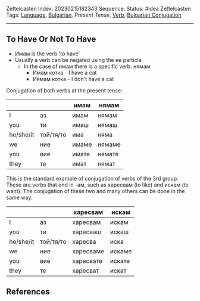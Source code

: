 Zettelcasten Index: 20230215182343
Sequence:
Status: #idea
Zettelcasten Tags:  [Language](../map-of-content/Language.md), [Bulgarian](../map-of-content/Bulgarian.md), *Present Tense*, [Verb](Verb.md), [Bulgarian Conjugation](Bulgarian%20Conjugation.md)

---

## To Have Or Not To Have

* Имам is the verb 'to have'
* Usually a verb can be negated using the не particle
  * In the case of имам there is a specific verb: нямам
    * Имам котка - I have a cat
    * Иямам котка - I don't have a cat

Conjugation of both verbs at the present tense:

|||имам|нямам|
|--|--|--------|----------|
|I|аз|имам|нямам|
|you|ти|имаш|нямаш|
|he/she/it|той/тя/то|има|няма|
|we|ние|имаме|нямаме|
|you|вие|имате|нямате|
|they|те|имат|нямат|

This is the standard example of conjugation of verbs of the 3rd group. These are verbs that end in -ам, such as харесвам (to like) and искам (to want). The conjugation of these two and many others  can be done in the same way:

|||харесвам|искам|
|--|--|----------------|----------|
|I|аз|харесвам|искам|
|you|ти|харесваш|искаш|
|he/she/it|той/тя/то|харесва|иска|
|we|ние|харесваме|искаме|
|you|вие|харесвате|искате|
|they|те|харесват|искат|

## References
